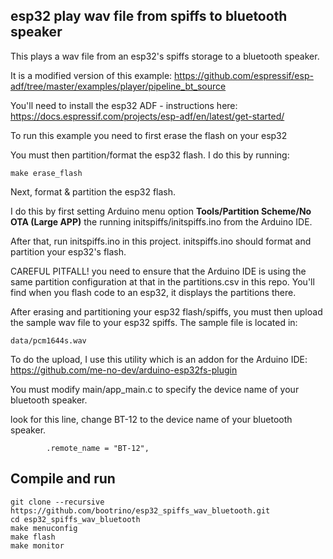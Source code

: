 ## esp32 play wav file from spiffs to bluetooth speaker

This plays a wav file from an esp32's spiffs storage to a bluetooth speaker. 

It is a modified version of this example: https://github.com/espressif/esp-adf/tree/master/examples/player/pipeline_bt_source

You'll need to install the esp32 ADF - instructions here: https://docs.espressif.com/projects/esp-adf/en/latest/get-started/

To run this example you need to first erase the flash on your esp32

You must then partition/format the esp32 flash. I do this by running:
```
make erase_flash
```

Next, format & partition the esp32 flash. 

I do this by first setting Arduino menu option **Tools/Partition Scheme/No OTA (Large APP)** the running initspiffs/initspiffs.ino from the Arduino IDE. 

After that, run initspiffs.ino in this project. initspiffs.ino should format and partition your esp32's flash.

CAREFUL PITFALL! you need to ensure that the Arduino IDE is using the same partition configuration at that in the partitions.csv in this repo. You'll find when you flash code to an esp32, it displays the partitions there. 

After erasing and partitioning your esp32 flash/spiffs, you must then upload the sample wav file to your esp32 spiffs.  The sample file is located in:
```
data/pcm1644s.wav 
```
To do the upload, I use this utility which is an addon for the Arduino IDE:
https://github.com/me-no-dev/arduino-esp32fs-plugin

You must modify main/app_main.c to specify the device name of your bluetooth speaker.

look for this line, change BT-12 to the device name of your bluetooth speaker.
```
        .remote_name = "BT-12",
```

## Compile and run

```
git clone --recursive https://github.com/bootrino/esp32_spiffs_wav_bluetooth.git
cd esp32_spiffs_wav_bluetooth
make menuconfig
make flash
make monitor
```

